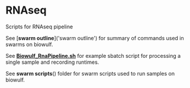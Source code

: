 # RNAseq
Scripts for RNAseq pipeline

See [**swarm outline**]('swarm outline') for summary of commands used in swarms on biowulf.

See [**Biowulf_RnaPipeline.sh**](Biowulf_RnaPipeline.sh) for example sbatch script for processing a single sample and recording runtimes.

See **swarm scripts**() folder for swarm scripts used to run samples on biowulf.

